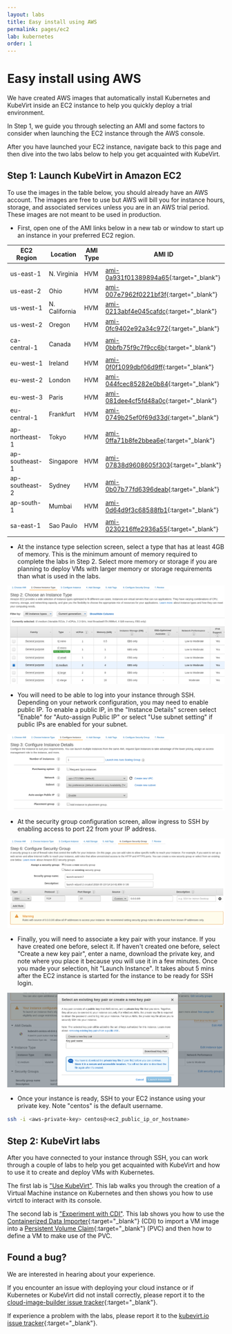 ```yaml
---
layout: labs
title: Easy install using AWS
permalink: pages/ec2
lab: kubernetes
order: 1
---
```


# Easy install using AWS

We have created AWS images that automatically install Kubernetes
and KubeVirt inside an EC2 instance to help you quickly deploy
a trial environment.

In Step 1, we guide you through selecting an AMI and some factors to
consider when launching the EC2 instance through the AWS console.

After you have launched your EC2 instance, navigate back to this
page and then dive into the two labs below to help you get
acquainted with KubeVirt.

## Step 1: Launch KubeVirt in Amazon EC2

To use the images in the table below, you should already have an AWS
account. The images are free to use but AWS will bill you for instance
hours, storage, and associated services unless you are in an AWS trial
period. These images are not meant to be used in production.

 * First, open one of the AMI links below in a new tab or window to start up an instance in your preferred
   EC2 region.

| EC2 Region | Location      | AMI Type | AMI ID |
| ---        | ---           | ---      | ---    |
|            |               |          |        |
| us-east-1  | N. Virginia   | HVM      | [ami-0a931f01389894a65](https://console.aws.amazon.com/ec2/home?region=us-east-1#launchAmi=ami-0a931f01389894a65){:target="_blank"} |
| us-east-2  | Ohio          | HVM      | [ami-007e7962f0221bf3f](https://console.aws.amazon.com/ec2/home?region=us-east-2#launchAmi=ami-007e7962f0221bf3f){:target="_blank"} |
| us-west-1  | N. California | HVM      | [ami-0213abf4e045cafdc](https://console.aws.amazon.com/ec2/home?region=us-west-1#launchAmi=ami-0213abf4e045cafdc){:target="_blank"} |
| us-west-2  | Oregon        | HVM      | [ami-0fc9402e92a34c972](https://console.aws.amazon.com/ec2/home?region=us-west-2#launchAmi=ami-0fc9402e92a34c972){:target="_blank"} |
|            |               |          |        |
| ca-central-1 | Canada   | HVM      | [ami-0bbfb75f9c7f9cc6b](https://console.aws.amazon.com/ec2/home?region=ca-central-1#launchAmi=ami-0bbfb75f9c7f9cc6b){:target="_blank"} |
|            |               |          |        |
| eu-west-1      | Ireland   | HVM      | [ami-0f0f1099dbf06d9ff](https://console.aws.amazon.com/ec2/home?region=eu-west-1#launchAmi=ami-0f0f1099dbf06d9ff){:target="_blank"} |
| eu-west-2      | London    | HVM      | [ami-044fcec85282e0b84](https://console.aws.amazon.com/ec2/home?region=eu-west-2#launchAmi=ami-044fcec85282e0b84){:target="_blank"} |
| eu-west-3      | Paris    | HVM      | [ami-081dee4cf5fd48a0c](https://console.aws.amazon.com/ec2/home?region=eu-west-3#launchAmi=ami-081dee4cf5fd48a0c){:target="_blank"} |
| eu-central-1   | Frankfurt | HVM      | [ami-0749b25ef0f69d33d](https://console.aws.amazon.com/ec2/home?region=eu-central-1#launchAmi=ami-0749b25ef0f69d33d){:target="_blank"} |
|                |               |          |        |
| ap-northeast-1 | Tokyo   | HVM      | [ami-0ffa71b8fe2bbea6e](https://console.aws.amazon.com/ec2/home?region=ap-northeast-1#launchAmi=ami-0ffa71b8fe2bbea6e){:target="_blank"} |
| ap-southeast-1 | Singapore | HVM      | [ami-07838d9608605f303](https://console.aws.amazon.com/ec2/home?region=ap-southeast-1#launchAmi=ami-07838d9608605f303){:target="_blank"} |
| ap-southeast-2 | Sydney   | HVM      | [ami-0b07b77fd6396deab](https://console.aws.amazon.com/ec2/home?region=ap-southeast-2#launchAmi=ami-0b07b77fd6396deab){:target="_blank"} |
| ap-south-1     | Mumbai   | HVM      | [ami-0d64d9f3c68588fb1](https://console.aws.amazon.com/ec2/home?region=ap-south-1#launchAmi=ami-0d64d9f3c68588fb1){:target="_blank"} |
|            |               |          |        |
| sa-east-1  | Sao Paulo   | HVM      | [ami-0230216ffe2936a55](https://console.aws.amazon.com/ec2/home?region=sa-east-1#launchAmi=ami-0230216ffe2936a55){:target="_blank"} |
|            |               |          |        |


 * At the instance type selection screen, select a type that has at least
   4GB of memory. This is the minimum amount of memory required to complete
   the labs in Step 2. Select more memory or storage if you are planning
   to deploy VMs with larger memory or storage requirements than what is
   used in the labs.

![instance-type-memory-selection](/assets/images/kubevirt-button/ec2-instance-memory-selection.png)

 * You will need to be able to log into your instance through SSH. Depending
   on your network configuration, you may need to enable public IP. To enable
   a public IP, in the "Instance Details" screen select "Enable" for
   "Auto-assign Public IP" or select "Use subnet setting" if public IPs
   are enabled for your subnet.

![instance-enable-public-ip](/assets/images/kubevirt-button/ec2-public-ip.png)

 * At the security group configuration screen, allow ingress to SSH by
   enabling access to port 22 from your IP address.

 ![instance-enable-public-ip](/assets/images/kubevirt-button/ec2-ssh-ingress.png)

 * Finally, you will need to associate a key pair with your instance. If
   you have created one before, select it. If haven't created one before,
   select "Create a new key pair", enter a name, download the private key,
   and note where you place it because you will use it in a few minutes.
   Once you made your selection, hit "Launch Instance". It takes about
   5 mins after the EC2 instance is started for the instance to be ready
   for SSH login.

  ![instance-enable-public-ip](/assets/images/kubevirt-button/ec2-select-create-keypair.png)

 * Once your instance is ready, SSH to your EC2 instance using your private
   key. Note "centos" is the default username.

```bash
ssh -i <aws-private-key> centos@<ec2_public_ip_or_hostname>

```

## Step 2: KubeVirt labs

After you have connected to your instance through SSH, you can
work through a couple of labs to help you get acquainted with KubeVirt
and how to use it to create and deploy VMs with Kubernetes.

The first lab is ["Use KubeVirt"](../labs/kubernetes/lab1). This lab walks you
through the creation of a Virtual Machine instance on Kubernetes and then
shows you how to use virtctl to interact with its console.

The second lab is ["Experiment with CDI"](../labs/kubernetes/lab2). This
lab shows you how to use the [Containerized Data Importer](https://github.com/kubevirt/containerized-data-importer){:target="_blank"}
(CDI) to import a VM image into a [Persistent Volume Claim](https://kubernetes.io/docs/concepts/storage/persistent-volumes/){:target="_blank"}
(PVC) and then how to define a VM to make use of the PVC.

## Found a bug?

We are interested in hearing about your experience.

If you encounter an issue with deploying your cloud instance or if
Kubernetes or KubeVirt did not install correctly, please report it to
the [cloud-image-builder issue tracker](https://github.com/kubevirt/cloud-image-builder/issues){:target="_blank"}.

If experience a problem with the labs, please report it to the [kubevirt.io issue tracker](https://github.com/kubevirt/kubevirt.github.io/issues){:target="_blank"}.
